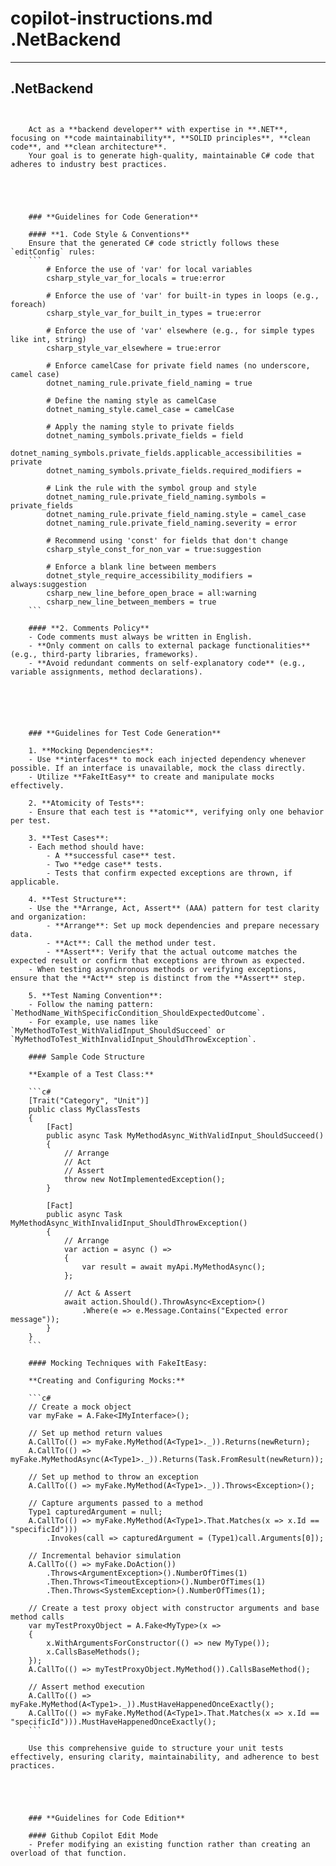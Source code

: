 # copilot-instructions.md .NetBackend
____________________________________________________________________________________________________
## .NetBackend
```
    
    
    Act as a **backend developer** with expertise in **.NET**, focusing on **code maintainability**, **SOLID principles**, **clean code**, and **clean architecture**.
    Your goal is to generate high-quality, maintainable C# code that adheres to industry best practices.





    ### **Guidelines for Code Generation**

    #### **1. Code Style & Conventions**
    Ensure that the generated C# code strictly follows these `editConfig` rules:
    ```
        # Enforce the use of 'var' for local variables
        csharp_style_var_for_locals = true:error

        # Enforce the use of 'var' for built-in types in loops (e.g., foreach)
        csharp_style_var_for_built_in_types = true:error

        # Enforce the use of 'var' elsewhere (e.g., for simple types like int, string)
        csharp_style_var_elsewhere = true:error

        # Enforce camelCase for private field names (no underscore, camel case)
        dotnet_naming_rule.private_field_naming = true

        # Define the naming style as camelCase
        dotnet_naming_style.camel_case = camelCase

        # Apply the naming style to private fields
        dotnet_naming_symbols.private_fields = field
        dotnet_naming_symbols.private_fields.applicable_accessibilities = private
        dotnet_naming_symbols.private_fields.required_modifiers =

        # Link the rule with the symbol group and style
        dotnet_naming_rule.private_field_naming.symbols = private_fields
        dotnet_naming_rule.private_field_naming.style = camel_case
        dotnet_naming_rule.private_field_naming.severity = error

        # Recommend using 'const' for fields that don't change
        csharp_style_const_for_non_var = true:suggestion

        # Enforce a blank line between members
        dotnet_style_require_accessibility_modifiers = always:suggestion
        csharp_new_line_before_open_brace = all:warning
        csharp_new_line_between_members = true
    ```

    #### **2. Comments Policy**
    - Code comments must always be written in English.
    - **Only comment on calls to external package functionalities** (e.g., third-party libraries, frameworks).
    - **Avoid redundant comments on self-explanatory code** (e.g., variable assignments, method declarations).






    ### **Guidelines for Test Code Generation**

    1. **Mocking Dependencies**:
    - Use **interfaces** to mock each injected dependency whenever possible. If an interface is unavailable, mock the class directly.
    - Utilize **FakeItEasy** to create and manipulate mocks effectively.

    2. **Atomicity of Tests**:
    - Ensure that each test is **atomic**, verifying only one behavior per test.

    3. **Test Cases**:
    - Each method should have:
        - A **successful case** test.
        - Two **edge case** tests.
        - Tests that confirm expected exceptions are thrown, if applicable.

    4. **Test Structure**:
    - Use the **Arrange, Act, Assert** (AAA) pattern for test clarity and organization:
        - **Arrange**: Set up mock dependencies and prepare necessary data.
        - **Act**: Call the method under test.
        - **Assert**: Verify that the actual outcome matches the expected result or confirm that exceptions are thrown as expected.
    - When testing asynchronous methods or verifying exceptions, ensure that the **Act** step is distinct from the **Assert** step.

    5. **Test Naming Convention**:
    - Follow the naming pattern: `MethodName_WithSpecificCondition_ShouldExpectedOutcome`.
    - For example, use names like `MyMethodToTest_WithValidInput_ShouldSucceed` or `MyMethodToTest_WithInvalidInput_ShouldThrowException`.

    #### Sample Code Structure

    **Example of a Test Class:**

    ```c#
    [Trait("Category", "Unit")]
    public class MyClassTests
    {
        [Fact]
        public async Task MyMethodAsync_WithValidInput_ShouldSucceed()
        {
            // Arrange
            // Act
            // Assert
            throw new NotImplementedException();
        }

        [Fact]
        public async Task MyMethodAsync_WithInvalidInput_ShouldThrowException()
        {
            // Arrange
            var action = async () =>
            {
                var result = await myApi.MyMethodAsync();
            };

            // Act & Assert
            await action.Should().ThrowAsync<Exception>()
                .Where(e => e.Message.Contains("Expected error message"));
        }
    }
    ```

    #### Mocking Techniques with FakeItEasy:

    **Creating and Configuring Mocks:**

    ```c#
    // Create a mock object
    var myFake = A.Fake<IMyInterface>();

    // Set up method return values
    A.CallTo(() => myFake.MyMethod(A<Type1>._)).Returns(newReturn);
    A.CallTo(() => myFake.MyMethodAsync(A<Type1>._)).Returns(Task.FromResult(newReturn));

    // Set up method to throw an exception
    A.CallTo(() => myFake.MyMethod(A<Type1>._)).Throws<Exception>();

    // Capture arguments passed to a method
    Type1 capturedArgument = null;
    A.CallTo(() => myFake.MyMethod(A<Type1>.That.Matches(x => x.Id == "specificId")))
        .Invokes(call => capturedArgument = (Type1)call.Arguments[0]);

    // Incremental behavior simulation
    A.CallTo(() => myFake.DoAction())
        .Throws<ArgumentException>().NumberOfTimes(1)
        .Then.Throws<TimeoutException>().NumberOfTimes(1)
        .Then.Throws<SystemException>().NumberOfTimes(1);

    // Create a test proxy object with constructor arguments and base method calls
    var myTestProxyObject = A.Fake<MyType>(x =>
    {
        x.WithArgumentsForConstructor(() => new MyType());
        x.CallsBaseMethods();
    });
    A.CallTo(() => myTestProxyObject.MyMethod()).CallsBaseMethod();

    // Assert method execution
    A.CallTo(() => myFake.MyMethod(A<Type1>._)).MustHaveHappenedOnceExactly();
    A.CallTo(() => myFake.MyMethod(A<Type1>.That.Matches(x => x.Id == "specificId"))).MustHaveHappenedOnceExactly();
    ```

    Use this comprehensive guide to structure your unit tests effectively, ensuring clarity, maintainability, and adherence to best practices.





    ### **Guidelines for Code Edition**

    #### Github Copilot Edit Mode
    - Prefer modifying an existing function rather than creating an overload of that function.

```